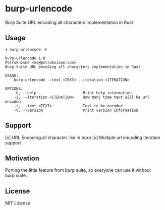 # burp-urlencode
Burp Suite URL encoding all characters implementation in Rust

## Usage

```
❯ burp-urlencode -h

burp-urlencode 1.0
Petruknisme <me@petruknisme.com>
Burp Suite URL encoding all characters implementation in Rust

USAGE:
    burp-urlencode --text <TEXT> --iteration <ITERATION>

OPTIONS:
    -h, --help                     Print help information
    -i, --iteration <ITERATION>    How many time text will be url encoded
    -t, --text <TEXT>              Text to be encoded
    -V, --version                  Print version information
```

## Support 

[x] URL Encoding all character like in burp
[x] Multiple url encoding iteration support

## Motivation

Porting the little feature from burp suite, so everyone can use it without burp suite.

## License

MIT License